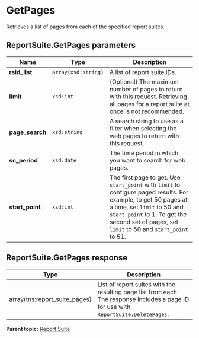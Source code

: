 # GetPages

Retrieves a list of pages from each of the specified report suites.

## ReportSuite.GetPages parameters

|Name|Type|Description|
|----|----|-----------|
|**rsid\_list** |`array(xsd:string)` | A list of report suite IDs. |
|**limit** |`xsd:int` | \(Optional\) The maximum number of pages to return with this request. Retrieving all pages for a report suite at once is not recommended. |
|**page\_search** |`xsd:string` | A search string to use as a filter when selecting the web pages to return with this request. |
|**sc\_period** |`xsd:date` | The time period in which you want to search for web pages. |
|**start\_point** |`xsd:int` | The first page to get. Use `start_point` with `limit` to configure paged results. For example, to get 50 pages at a time, set `limit` to 50 and `start_point` to 1. To get the second set of pages, set `limit` to 50 and `start_point` to 51. |

## ReportSuite.GetPages response

|Type|Description|
|----|-----------|
|array([tns:report\_suite\_pages](../../data_types/r_report_suite_pages.md#)) | List of report suites with the resulting page list from each. The response includes a page ID for use with `ReportSuite.DeletePages`. |

**Parent topic:** [Report Suite](../../methods/report_suite/c_api_admin_methods_repsuite.md)

